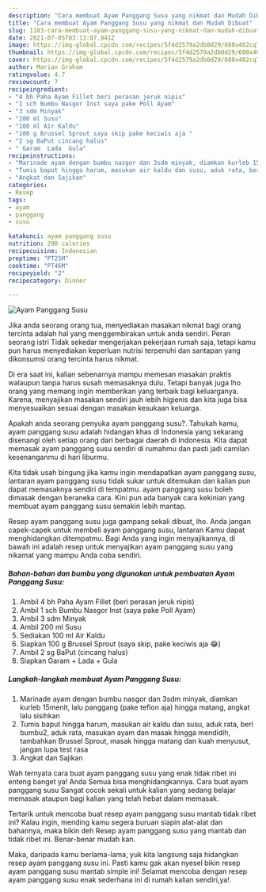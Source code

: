 ```yaml
---
description: "Cara membuat Ayam Panggang Susu yang nikmat dan Mudah Dibuat"
title: "Cara membuat Ayam Panggang Susu yang nikmat dan Mudah Dibuat"
slug: 1183-cara-membuat-ayam-panggang-susu-yang-nikmat-dan-mudah-dibuat
date: 2021-07-05T03:13:07.941Z
image: https://img-global.cpcdn.com/recipes/5f4d2579a2db0d29/680x482cq70/ayam-panggang-susu-foto-resep-utama.jpg
thumbnail: https://img-global.cpcdn.com/recipes/5f4d2579a2db0d29/680x482cq70/ayam-panggang-susu-foto-resep-utama.jpg
cover: https://img-global.cpcdn.com/recipes/5f4d2579a2db0d29/680x482cq70/ayam-panggang-susu-foto-resep-utama.jpg
author: Marian Graham
ratingvalue: 4.7
reviewcount: 7
recipeingredient:
- "4 bh Paha Ayam Fillet beri perasan jeruk nipis"
- "1 sch Bumbu Nasgor Inst saya pake Poll Ayam"
- "3 sdm Minyak"
- "200 ml Susu"
- "100 ml Air Kaldu"
- "100 g Brussel Sprout saya skip pake keciwis aja "
- "2 sg BaPut cincang halus"
- " Garam  Lada  Gula"
recipeinstructions:
- "Marinade ayam dengan bumbu nasgor dan 3sdm minyak, diamkan kurleb 15menit, lalu panggang (pake teflon aja) hingga matang, angkat lalu sisihkan"
- "Tumis baput hingga harum, masukan air kaldu dan susu, aduk rata, beri bumbu2, aduk rata, masukan ayam dan masak hingga mendidih, tambahkan Brussel Sprout, masak hingga matang dan kuah menyusut, jangan lupa test rasa"
- "Angkat dan Sajikan"
categories:
- Resep
tags:
- ayam
- panggang
- susu

katakunci: ayam panggang susu 
nutrition: 290 calories
recipecuisine: Indonesian
preptime: "PT25M"
cooktime: "PT46M"
recipeyield: "2"
recipecategory: Dinner

---
```



![Ayam Panggang Susu](https://img-global.cpcdn.com/recipes/5f4d2579a2db0d29/680x482cq70/ayam-panggang-susu-foto-resep-utama.jpg)

Jika anda seorang orang tua, menyediakan masakan nikmat bagi orang tercinta adalah hal yang menggembirakan untuk anda sendiri. Peran seorang istri Tidak sekedar mengerjakan pekerjaan rumah saja, tetapi kamu pun harus menyediakan keperluan nutrisi terpenuhi dan santapan yang dikonsumsi orang tercinta harus nikmat.

Di era  saat ini, kalian sebenarnya mampu memesan masakan praktis walaupun tanpa harus susah memasaknya dulu. Tetapi banyak juga lho orang yang memang ingin memberikan yang terbaik bagi keluarganya. Karena, menyajikan masakan sendiri jauh lebih higienis dan kita juga bisa menyesuaikan sesuai dengan masakan kesukaan keluarga. 



Apakah anda seorang penyuka ayam panggang susu?. Tahukah kamu, ayam panggang susu adalah hidangan khas di Indonesia yang sekarang disenangi oleh setiap orang dari berbagai daerah di Indonesia. Kita dapat memasak ayam panggang susu sendiri di rumahmu dan pasti jadi camilan kesenanganmu di hari liburmu.

Kita tidak usah bingung jika kamu ingin mendapatkan ayam panggang susu, lantaran ayam panggang susu tidak sukar untuk ditemukan dan kalian pun dapat memasaknya sendiri di tempatmu. ayam panggang susu boleh dimasak dengan beraneka cara. Kini pun ada banyak cara kekinian yang membuat ayam panggang susu semakin lebih mantap.

Resep ayam panggang susu juga gampang sekali dibuat, lho. Anda jangan capek-capek untuk membeli ayam panggang susu, lantaran Kamu dapat menghidangkan ditempatmu. Bagi Anda yang ingin menyajikannya, di bawah ini adalah resep untuk menyajikan ayam panggang susu yang nikamat yang mampu Anda coba sendiri.

<!--inarticleads1-->

##### Bahan-bahan dan bumbu yang digunakan untuk pembuatan Ayam Panggang Susu:

1. Ambil 4 bh Paha Ayam Fillet (beri perasan jeruk nipis)
1. Ambil 1 sch Bumbu Nasgor Inst (saya pake Poll Ayam)
1. Ambil 3 sdm Minyak
1. Ambil 200 ml Susu
1. Sediakan 100 ml Air Kaldu
1. Siapkan 100 g Brussel Sprout (saya skip, pake keciwis aja 😂)
1. Ambil 2 sg BaPut (cincang halus)
1. Siapkan  Garam + Lada + Gula




<!--inarticleads2-->

##### Langkah-langkah membuat Ayam Panggang Susu:

1. Marinade ayam dengan bumbu nasgor dan 3sdm minyak, diamkan kurleb 15menit, lalu panggang (pake teflon aja) hingga matang, angkat lalu sisihkan
1. Tumis baput hingga harum, masukan air kaldu dan susu, aduk rata, beri bumbu2, aduk rata, masukan ayam dan masak hingga mendidih, tambahkan Brussel Sprout, masak hingga matang dan kuah menyusut, jangan lupa test rasa
1. Angkat dan Sajikan




Wah ternyata cara buat ayam panggang susu yang enak tidak ribet ini enteng banget ya! Anda Semua bisa menghidangkannya. Cara buat ayam panggang susu Sangat cocok sekali untuk kalian yang sedang belajar memasak ataupun bagi kalian yang telah hebat dalam memasak.

Tertarik untuk mencoba buat resep ayam panggang susu mantab tidak ribet ini? Kalau ingin, mending kamu segera buruan siapin alat-alat dan bahannya, maka bikin deh Resep ayam panggang susu yang mantab dan tidak ribet ini. Benar-benar mudah kan. 

Maka, daripada kamu berlama-lama, yuk kita langsung saja hidangkan resep ayam panggang susu ini. Pasti kamu gak akan nyesel bikin resep ayam panggang susu mantab simple ini! Selamat mencoba dengan resep ayam panggang susu enak sederhana ini di rumah kalian sendiri,ya!.

